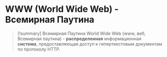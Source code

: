 # WWW (World Wide Web) - Всемирная Паутина
> [!summary] Всемирная Паутина
> World Wide Web (www, веб, Всемирная паутина) - **распределенная** информационная **система**, предоставляющая доступ к гипертекстовым документам по протоколу HTTP.

